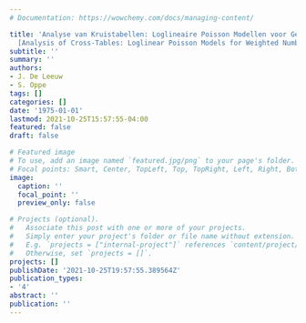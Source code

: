 ```yaml
---
# Documentation: https://wowchemy.com/docs/managing-content/

title: 'Analyse van Kruistabellen: Loglineaire Poisson Modellen voor Gewogen Aantallen
  [Analysis of Cross-Tables: Loglinear Poisson Models for Weighted Numbers]'
subtitle: ''
summary: ''
authors:
- J. De Leeuw
- S. Oppe
tags: []
categories: []
date: '1975-01-01'
lastmod: 2021-10-25T15:57:55-04:00
featured: false
draft: false

# Featured image
# To use, add an image named `featured.jpg/png` to your page's folder.
# Focal points: Smart, Center, TopLeft, Top, TopRight, Left, Right, BottomLeft, Bottom, BottomRight.
image:
  caption: ''
  focal_point: ''
  preview_only: false

# Projects (optional).
#   Associate this post with one or more of your projects.
#   Simply enter your project's folder or file name without extension.
#   E.g. `projects = ["internal-project"]` references `content/project/deep-learning/index.md`.
#   Otherwise, set `projects = []`.
projects: []
publishDate: '2021-10-25T19:57:55.389564Z'
publication_types:
- '4'
abstract: ''
publication: ''
---
```


